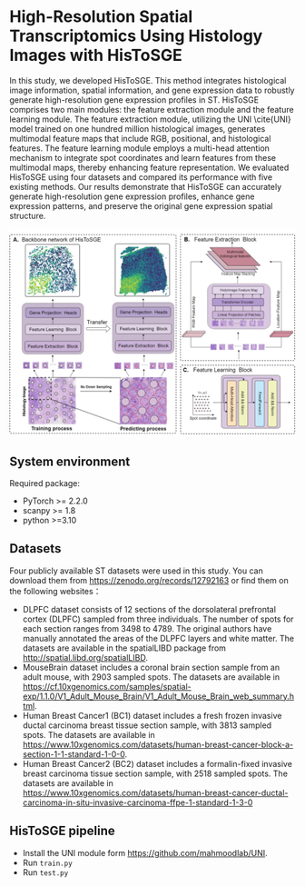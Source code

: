 # High-Resolution Spatial Transcriptomics Using Histology Images with HisToSGE

In this study, we developed HisToSGE. This method integrates histological image information, spatial information, and gene expression data to robustly generate high-resolution gene expression profiles in ST. HisToSGE comprises two main modules: the feature extraction module and the feature learning module. The feature extraction module, utilizing the UNI \cite{UNI} model trained on one hundred million histological images, generates multimodal feature maps that include RGB, positional, and histological features. The feature learning module employs a multi-head attention mechanism to integrate spot coordinates and learn features from these multimodal maps, thereby enhancing feature representation. We evaluated HisToSGE using four datasets and compared its performance with five existing methods. Our results demonstrate that HisToSGE can accurately generate high-resolution gene expression profiles, enhance gene expression patterns, and preserve the original gene expression spatial structure.

![(Variational)](workflow.png)


## System environment
Required package:
- PyTorch >= 2.2.0
- scanpy >= 1.8
- python >=3.10

## Datasets
Four publicly available ST datasets were used in this study. You can download them from https://zenodo.org/records/12792163 or find them on the following websites：
-  DLPFC dataset consists of 12 sections of the dorsolateral prefrontal cortex (DLPFC) sampled from three individuals. The number of spots for each section ranges from 3498 to 4789. The original authors have manually annotated the areas of the DLPFC layers and white matter. The datasets are available in the spatialLIBD package from http://spatial.libd.org/spatialLIBD.
-  MouseBrain dataset includes a coronal brain section sample from an adult mouse, with 2903 sampled spots. The datasets are available in https://cf.10xgenomics.com/samples/spatial-exp/1.1.0/V1_Adult_Mouse_Brain/V1_Adult_Mouse_Brain_web_summary.html.
-  Human Breast Cancer1 (BC1) dataset includes a fresh frozen invasive ductal carcinoma breast tissue section sample, with 3813 sampled spots. The datasets are available in https://www.10xgenomics.com/datasets/human-breast-cancer-block-a-section-1-1-standard-1-0-0.
-  Human Breast Cancer2 (BC2) dataset includes a formalin-fixed invasive breast carcinoma tissue section sample, with 2518 sampled spots. The datasets are available in https://www.10xgenomics.com/datasets/human-breast-cancer-ductal-carcinoma-in-situ-invasive-carcinoma-ffpe-1-standard-1-3-0

## HisToSGE pipeline
- Install the UNI module form https://github.com/mahmoodlab/UNI.
- Run `train.py`
- Run `test.py`

